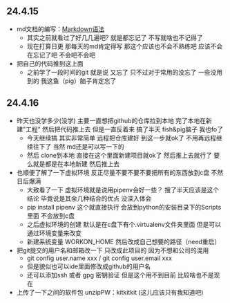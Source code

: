 ## 24.4.15

- md文档的编写：[Markdown语法](https://markdown.com.cn "官方教程")
    - 其实之前就看过了好几几遍吧? 就是都忘记了 不写就啥也不记得了
    - 现在打算日更 那每天的md肯定得写 那这个应该也不会不熟练吧 应该不会在忘记了吧 不会吧不会吧
- 把自己的代码推到这上面
    - 之前学了一段时间的git 就是说 又忘了 只不过对于常用的没忘了 一些没用到的 我这鱼（pig）脑子肯定忘了

## 24.4.16

- 昨天也没学多少(没学) 主要一直想把github的仓库拉到本地 完了本地在新建"工程" 然后把代码推上去 但是一直反着来 搞了半天
  fish&pig脑子 我也fo了
    - 今天继续搞 其实非常简单 远程把仓库建好 到这一步就ok了 不用再远程继续往下了 当然 md还是可以写一下的
    - 然后 clone到本地 直接在这个里面新建项目就ok了 然后推上去就行了 要么就是都是在本地新建 然后推上去
- 也顺便了解了一下虚拟环境 反正尽量不要不要不要把所有的东西放到c盘 不然日后爆满
    - 大致看了一下 虚拟环境就是说用pipenv会好一些？ 搜了半天应该是这个结论 毕竟说是其余几种结合的优点 没深入体会
    - pip install pipenv 这个就直接执行 会放到python的安装目录下的Scripts里面 不会放到c盘
    - 之后虚拟环境的创建 默认是在c盘下有个.virtualenv文件夹里面 但是可以通过环境变量来改变
    - 新建系统变量 WORKON_HOME 然后改成自己想要的路径（need重启）
- 把git提交的用户名和邮箱改一下 只改成此项目的 因为不想和公司的混用
    - git config user.name xxx / git config user.email xxx
    - 但是貌似也可以ide里面修改成github的用户名
    - 还可以添加ssh 或者 gpg 密钥验证 但是这个用不到目前 比较啥也不是现在
- 上传了一下之间的软件包 unzipPW：kitkitkit (这儿应该只有我知道吧)